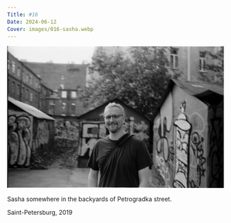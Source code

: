 ```yaml
---
Title: #16
Date: 2024-06-12
Cover: images/016-sasha.webp
---
```


![Sasha, 2019](images/016-sasha@2x.webp)

Sasha somewhere in the backyards of Petrogradka street.

Saint-Petersburg, 2019
